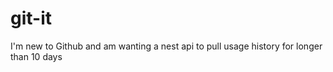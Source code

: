 # git-it

I'm new to Github and am wanting a nest api to pull usage history for longer than 10 days
